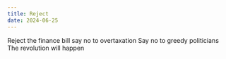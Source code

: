 ```yaml
---
title: Reject
date: 2024-06-25
---
```

Reject the finance bill
say no to overtaxation
Say no to greedy politicians
The revolution will happen
